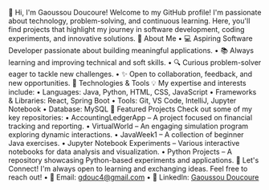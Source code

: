 👋 Hi, I'm Gaoussou Doucoure!
Welcome to my GitHub profile! I'm passionate about technology, problem-solving, and continuous learning. Here, you'll find projects that highlight my journey in software development, coding experiments, and innovative solutions.
🚀 About Me
•	💻 Aspiring Software Developer passionate about building meaningful applications.
•	📚 Always learning and improving technical and soft skills.
•	🔍 Curious problem-solver eager to tackle new challenges.
•	✨ Open to collaboration, feedback, and new opportunities.
🔧 Technologies & Tools
💡 My expertise and interests include:
•	Languages: Java, Python, HTML, CSS, JavaScript
•	Frameworks & Libraries: React, Spring Boot
•	Tools: Git, VS Code, IntelliJ, Jupyter Notebook
•	Database: MySQL
📌 Featured Projects
Check out some of my key repositories:
•	AccountingLedgerApp – A project focused on financial tracking and reporting.
•	VirtualWorld – An engaging simulation program exploring dynamic interactions.
•	JavaWeek1 – A collection of beginner Java exercises.
•	Jupyter Notebook Experiments – Various interactive notebooks for data analysis and visualization.
•	Python Projects – A repository showcasing Python-based experiments and applications.
💬 Let's Connect!
I'm always open to learning and exchanging ideas. Feel free to reach out!
•	📧 Email: [gdouc4@gmail.com](mailto:gdouc4@gmail.com)
•	💼 LinkedIn: [Gaoussou Doucoure](https://www.linkedin.com/in/gaoussou-doucoure/)
